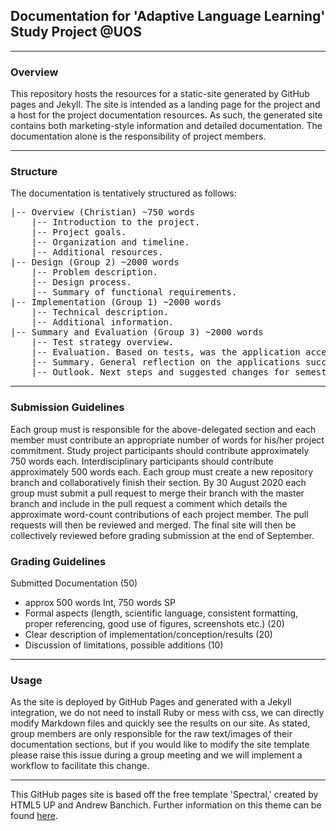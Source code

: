 ## Documentation for 'Adaptive Language Learning' Study Project @UOS

---

### Overview

This repository hosts the resources for a static-site generated by GitHub pages and Jekyll. The site is intended as a landing page for the project and a host for the project documentation resources. As such, the generated site contains both marketing-style information and detailed documentation. The documentation alone is the responsibility of project members.

---

### Structure

The documentation is tentatively structured as follows:

<pre>
|-- Overview (Christian) ~750 words
    |-- Introduction to the project.
    |-- Project goals.
    |-- Organization and timeline.
    |-- Additional resources.
|-- Design (Group 2) ~2000 words
    |-- Problem description.
    |-- Design process.
    |-- Summary of functional requirements.
|-- Implementation (Group 1) ~2000 words
    |-- Technical description.
    |-- Additional information.
|-- Summary and Evaluation (Group 3) ~2000 words
    |-- Test strategy overview.
    |-- Evaluation. Based on tests, was the application accepted by the target user and did it meet the requirements?
    |-- Summary. General reflection on the applications successes/failures.
    |-- Outlook. Next steps and suggested changes for semester two.
</pre>

---

### Submission Guidelines

Each group must is responsible for the above-delegated section and each member must contribute an appropriate number of words for his/her project commitment.
Study project participants should contribute approximately 750 words each. Interdisciplinary participants should contribute approximately 500 words each.
Each group must create a new repository branch and collaboratively finish their section. By 30 August 2020 each group must submit a pull request to merge their 
branch with the master branch and include in the pull request a comment which details the approximate word-count contributions of each project member. The pull 
requests will then be reviewed and merged. The final site will then be collectively reviewed before grading submission at the end of September.

### Grading Guidelines

Submitted Documentation (50) 
- approx 500 words Int, 750 words SP
- Formal aspects (length, scientific language, consistent formatting, proper referencing, good use of figures, screenshots etc.) (20)
- Clear description of implementation/conception/results (20)
- Discussion of limitations, possible additions (10)

---

### Usage

As the site is deployed by GitHub Pages and generated with a Jekyll integration, we do not need to install Ruby or mess with css, we can directly modify Markdown files and quickly see the results on our site. As stated, group members are only responsible for the raw text/images of their documentation sections, but if you would like to modify the site template please raise this issue during a group meeting and we will implement a workflow to facilitate this change.

---

This GitHub pages site is based off the free template 'Spectral,' created by HTML5 UP and Andrew Banchich.
Further information on this theme can be found [here](https://github.com/andrewbanchich/spectral-jekyll-theme).
